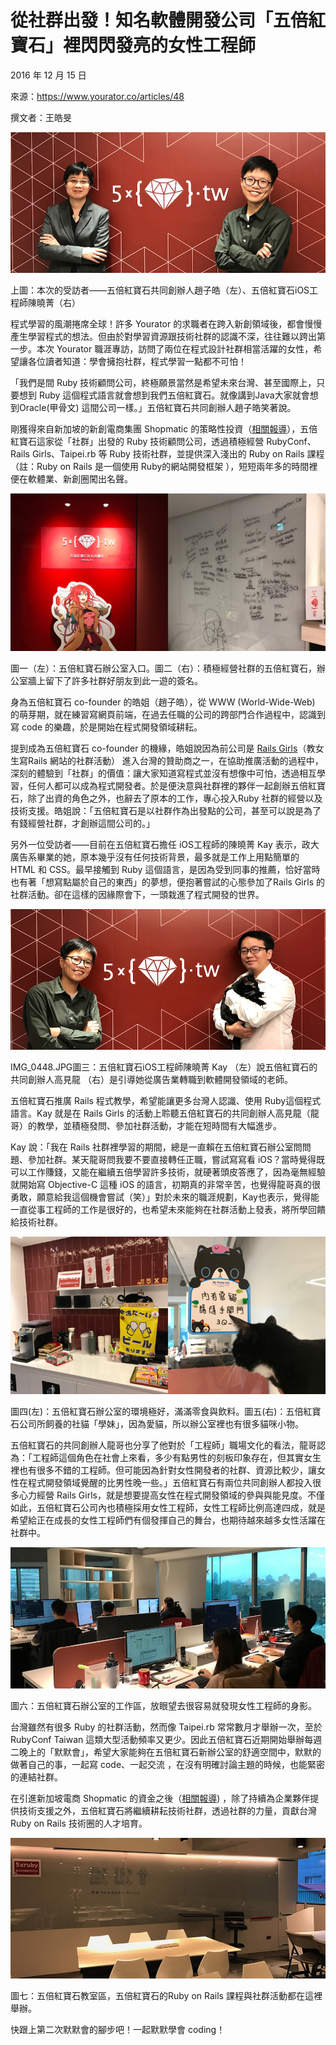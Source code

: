 # 從社群出發！知名軟體開發公司「五倍紅寶石」裡閃閃發亮的女性工程師

2016 年 12 月 15 日

來源：https://www.yourator.co/articles/48

撰文者：王皓旻

![image](images/2016-12-20/cover.jpg)

上圖：本次的受訪者——五倍紅寶石共同創辦人趙子皓（左）、五倍紅寶石iOS工程師陳曉菁（右）

程式學習的風潮捲席全球！許多 Yourator 的求職者在跨入新創領域後，都會慢慢產生學習程式的想法。但由於對學習資源跟技術社群的認識不深，往往難以跨出第一步。本次 Yourator 職涯專訪，訪問了兩位在程式設計社群相當活躍的女性，希望讓各位讀者知道：學會擁抱社群，程式學習一點都不可怕！

「我們是間 Ruby 技術顧問公司，終極願景當然是希望未來台灣、甚至國際上，只要想到 Ruby 這個程式語言就會想到我們五倍紅寶石。就像講到Java大家就會想到Oracle(甲骨文) 這間公司一樣。」五倍紅寶石共同創辦人趙子皓笑著說。

剛獲得來自新加坡的新創電商集團 Shopmatic 的策略性投資（[相關報導](2016-12-15-5xruby-acquisition.md)），五倍紅寶石這家從「社群」出發的 Ruby 技術顧問公司，透過積極經營 RubyConf、Rails Girls、Taipei.rb 等 Ruby 技術社群，並提供深入淺出的 Ruby on Rails 課程（註：Ruby on Rails 是一個使用 Ruby的網站開發框架 ），短短兩年多的時間裡便在軟體業、新創圈闖出名聲。

![image](images/2016-12-20/entry.png)

圖一（左）：五倍紅寶石辦公室入口。圖二（右）：積極經營社群的五倍紅寶石，辦公室牆上留下了許多社群好朋友到此一遊的簽名。

身為五倍紅寶石 co-founder 的皓姐（趙子皓），從 WWW (World-Wide-Web) 的萌芽期，就在練習寫網頁前端，在過去任職的公司的跨部門合作過程中，認識到寫 code 的樂趣，於是開始在程式開發領域耕耘。

提到成為五倍紅寶石 co-founder 的機緣，皓姐說因為前公司是 [Rails Girls](http://railsgirls.tw/)（教女生寫Rails 網站的社群活動） 進入台灣的贊助商之一，在協助推廣活動的過程中，深刻的體驗到「社群」的價值：讓大家知道寫程式並沒有想像中可怕，透過相互學習，任何人都可以成為程式開發者。於是便決意與社群裡的夥伴一起創辦五倍紅寶石，除了出資的角色之外，也辭去了原本的工作，專心投入Ruby 社群的經營以及技術支援。皓姐說：「五倍紅寶石是以社群作為出發點的公司，甚至可以說是為了有錢經營社群，才創辦這間公司的。」

另外一位受訪者——目前在五倍紅寶石擔任 iOS工程師的陳曉菁 Kay 表示，政大廣告系畢業的她，原本幾乎沒有任何技術背景，最多就是工作上用點簡單的 HTML 和 CSS。最早接觸到 Ruby 這個語言，是因為受到同事的推薦，恰好當時也有著「想寫點屬於自己的東西」的夢想，便抱著嘗試的心態參加了Rails Girls 的社群活動。卻在這樣的因緣際會下，一頭栽進了程式開發的世界。

![image](images/2016-12-20/okay-and-eddie.jpg)

IMG_0448.JPG圖三：五倍紅寶石iOS工程師陳曉菁 Kay （左）說五倍紅寶石的共同創辦人高見龍 （右）是引導她從廣告業轉職到軟體開發領域的老師。

五倍紅寶石推廣 Rails 程式教學，希望能讓更多台灣人認識、使用 Ruby這個程式語言。Kay 就是在 Rails Girls 的活動上聆聽五倍紅寶石的共同創辦人高見龍（龍哥）的教學，並積極發問、參加社群活動，才能在短時間有大幅進步。

Kay 說：「我在 Rails 社群裡學習的期間，總是一直賴在五倍紅寶石辦公室問問題、參加社群。某天龍哥問我要不要直接轉任正職，嘗試寫寫看 iOS？當時覺得既可以工作賺錢，又能在繼續五倍學習許多技術，就硬著頭皮答應了，因為毫無經驗就開始寫 Objective-C 這種 iOS 的語言，初期真的非常辛苦，也覺得龍哥真的很勇敢，願意給我這個機會嘗試（笑）」對於未來的職涯規劃，Kay也表示，覺得能一直從事工程師的工作是很好的，也希望未來能夠在社群活動上發表，將所學回饋給技術社群。

![image](images/2016-12-20/cat.png)

 圖四(左)：五倍紅寶石辦公室的環境極好，滿滿零食與飲料。圖五(右)：五倍紅寶石公司所飼養的社貓「學妹」，因為愛貓，所以辦公室裡也有很多貓咪小物。

五倍紅寶石的共同創辦人龍哥也分享了他對於「工程師」職場文化的看法，龍哥認為：「工程師這個角色在社會上來看，多少有點男性的刻板印象存在，但其實女生裡也有很多不錯的工程師。但可能因為針對女性開發者的社群、資源比較少，讓女性在程式開發領域覺醒的比男性晚一些。」五倍紅寶石有兩位共同創辦人都投入很多心力經營 Rails Girls，就是想要提高女性在程式開發領域的參與與能見度。不僅如此，五倍紅寶石公司內也積極採用女性工程師，女性工程師比例高達四成，就是希望給正在成長的女性工程師們有個發揮自己的舞台，也期待越來越多女性活躍在社群中。

![image](images/2016-12-20/working-space.jpg)

圖六：五倍紅寶石辦公室的工作區，放眼望去很容易就發現女性工程師的身影。

台灣雖然有很多 Ruby 的社群活動，然而像 Taipei.rb 常常數月才舉辦一次，至於 RubyConf Taiwan 這類大型活動頻率又更少。因此五倍紅寶石近期開始舉辦每週二晚上的「默默會」，希望大家能夠在五倍紅寶石新辦公室的舒適空間中，默默的做著自己的事，一起寫 code、一起交流 ，在沒有明確討論主題的時候，也能緊密的連結社群。

在引進新加坡電商 Shopmatic 的資金之後（[相關報導](2016-12-15-5xruby-acquisition.md)) ，除了持續為企業夥伴提供技術支援之外，五倍紅寶石將繼續耕耘技術社群，透過社群的力量，貢獻台灣 Ruby on Rails 技術圈的人才培育。

![image](images/2016-12-20/classroom.jpg)

圖七：五倍紅寶石教室區，五倍紅寶石的Ruby on Rails 課程與社群活動都在這裡舉辦。

快跟上第二次默默會的腳步吧！一起默默學會 coding！
